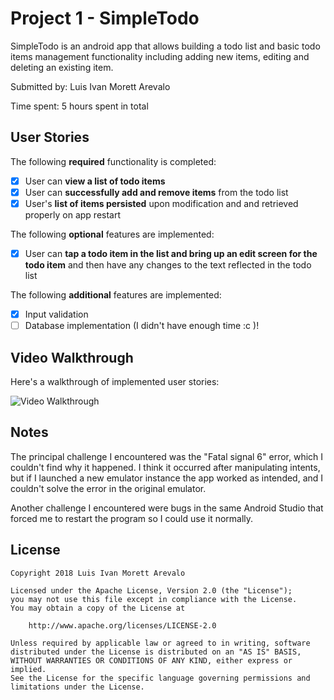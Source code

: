 # Project 1 - SimpleTodo

SimpleTodo is an android app that allows building a todo list and basic todo items management functionality including adding new items, editing and deleting an existing item.

Submitted by: Luis Ivan Morett Arevalo

Time spent: 5 hours spent in total

## User Stories

The following **required** functionality is completed:

* [x] User can **view a list of todo items**
* [x] User can **successfully add and remove items** from the todo list
* [x] User's **list of items persisted** upon modification and and retrieved properly on app restart

The following **optional** features are implemented:

* [x] User can **tap a todo item in the list and bring up an edit screen for the todo item** and then have any changes to the text reflected in the todo list

The following **additional** features are implemented:

* [x] Input validation
* [ ] Database implementation (I didn't have enough time :c )!

## Video Walkthrough

Here's a walkthrough of implemented user stories:

<img src='https://i.imgur.com/ktidDjQ.gifv' title='Video Walkthrough' width='' alt='Video Walkthrough' />

## Notes

The principal challenge I encountered was the "Fatal signal 6" error, which I couldn't find why it happened. I think it occurred after manipulating intents, but if I launched a new emulator instance the app worked as intended, and I couldn't solve the error in the original emulator.

Another challenge I encountered were bugs in the same Android Studio that forced me to restart the program so I could use it normally.

## License

    Copyright 2018 Luis Ivan Morett Arevalo

    Licensed under the Apache License, Version 2.0 (the "License");
    you may not use this file except in compliance with the License.
    You may obtain a copy of the License at

        http://www.apache.org/licenses/LICENSE-2.0

    Unless required by applicable law or agreed to in writing, software
    distributed under the License is distributed on an "AS IS" BASIS,
    WITHOUT WARRANTIES OR CONDITIONS OF ANY KIND, either express or implied.
    See the License for the specific language governing permissions and
    limitations under the License.